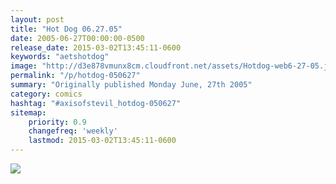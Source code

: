 ```yaml
---
layout: post
title: "Hot Dog 06.27.05"
date: 2005-06-27T00:00:00-0500
release_date: 2015-03-02T13:45:11-0600
keywords: "aetshotdog"
image: "http://d3e878vmunx8cm.cloudfront.net/assets/Hotdog-web6-27-05.jpg"
permalink: "/p/hotdog-050627"
summary: "Originally published Monday June, 27th 2005"
category: comics
hashtag: "#axisofstevil_hotdog-050627"
sitemap:
    priority: 0.9
    changefreq: 'weekly'
    lastmod: 2015-03-02T13:45:11-0600
---
```


![](http://d3e878vmunx8cm.cloudfront.net/assets/Hotdog-web6-27-05.jpg)
